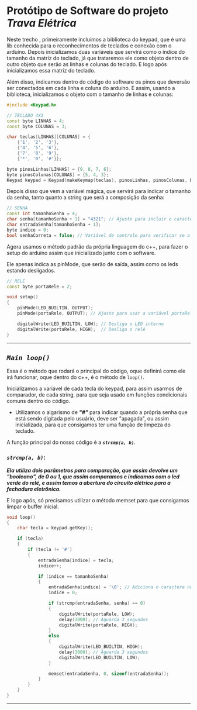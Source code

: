 # Protótipo de Software do projeto ***Trava Elétrica***


Neste trecho , primeiramente incluímos a biblioteca do keypad, que é uma lib conhecida para o reconhecimentos de teclados e conexão com o arduíno.
Depois inicializamos duas variáveis que servirá como o índice do tamanho da matriz do teclado, já que trataremos ele como objeto dentro de outro objeto
que serão as linhas e colunas do teclado. E logo após inicializamos essa matriz do teclado.

Além disso, indicamos dentro do código do software os pinos que deversão ser conectados em cada linha e coluna do arduíno. E assim, usando a biblioteca, inicializamos o objeto com o tamanho de linhas e colunas:

```c++
#include <Keypad.h>

// TECLADO 4X3
const byte LINHAS = 4;
const byte COLUNAS = 3;

char teclas[LINHAS][COLUNAS] = {
    {'1', '2', '3'},
    {'4', '5', '6'},
    {'7', '8', '9'},
    {'*', '0', '#'}};

byte pinosLinhas[LINHAS] = {9, 8, 7, 6};
byte pinosColunas[COLUNAS] = {5, 4, 3};
Keypad keypad = Keypad(makeKeymap(teclas), pinosLinhas, pinosColunas, LINHAS, COLUNAS);

```

Depois disso que vem a variável mágica, que servirá para indicar o tamanho da senha, tanto quanto a string que será a composição da senha:

```c++
// SENHA
const int tamanhoSenha = 4;
char senha[tamanhoSenha + 1] = "4321"; // Ajuste para incluir o caractere nulo no final da senha
char entradaSenha[tamanhoSenha + 1];
byte indice = 0;
bool senhaCorreta = false; // Variável de controle para verificar se a senha foi digitada corretamente

```

Agora usamos o método padrão da própria linguagem do c++, para fazer o setup do arduíno assim que inicializado junto com o software.

Ele apenas indica as pinMode, que serão de saída, assim como os leds estando desligados.

```c++
// RELÉ
const byte portaRele = 2;

void setup()
{
    pinMode(LED_BUILTIN, OUTPUT);
    pinMode(portaRele, OUTPUT); // Ajuste para usar a variável portaRele

    digitalWrite(LED_BUILTIN, LOW); // Desliga o LED interno
    digitalWrite(portaRele, HIGH);  // Desliga o relé
}

```

---

## ***```Main loop()```***

Essa é o método que rodará o principal do código, oque definirá como ele irá funcionar, oque dentro do c++, é o método de ```loop()```.

Inicializamos a variável de cada tecla do keypad, para assim usarmos de comparador, de cada string, para que seja usado em funções condicionais comuns dentro do código.

- Utilizamos o algarismo de ***"#"*** para indicar quando a própria senha que está sendo digitada pelo usuário, deve ser "apagada", ou assim inicializada, para que consigamos ter uma função de limpeza do teclado.


A função principal do nosso código é a ***```strcmp(a, b)```***. 

### ***```strcmp(a, b)```***: 
***Ela utiliza dois parâmetros para comparação, que assim devolve um "booleano", de 0 ou 1, que assim comparamos e indicamos com o led verde do relé, e assim temos a abertura do circuito elétrico para a fechadura eletrônica.***

E logo após, só precisamos utilizar o método memset para que consigamos limpar o buffer inicial.

```c++
void loop()
{
    char tecla = keypad.getKey();

    if (tecla)
    {
        if (tecla != '#')
        {
            entradaSenha[indice] = tecla;
            indice++;

            if (indice == tamanhoSenha)
            {
                entradaSenha[indice] = '\0'; // Adiciona o caractere nulo no final da senha
                indice = 0;

                if (strcmp(entradaSenha, senha) == 0)
                {
                    digitalWrite(portaRele, LOW);
                    delay(3000); // Aguarda 3 segundos
                    digitalWrite(portaRele, HIGH);
                }
                else
                {
                    digitalWrite(LED_BUILTIN, HIGH);
                    delay(3000); // Aguarda 3 segundos
                    digitalWrite(LED_BUILTIN, LOW);
                }

                memset(entradaSenha, 0, sizeof(entradaSenha));
            }
        }
    }
}
```

---